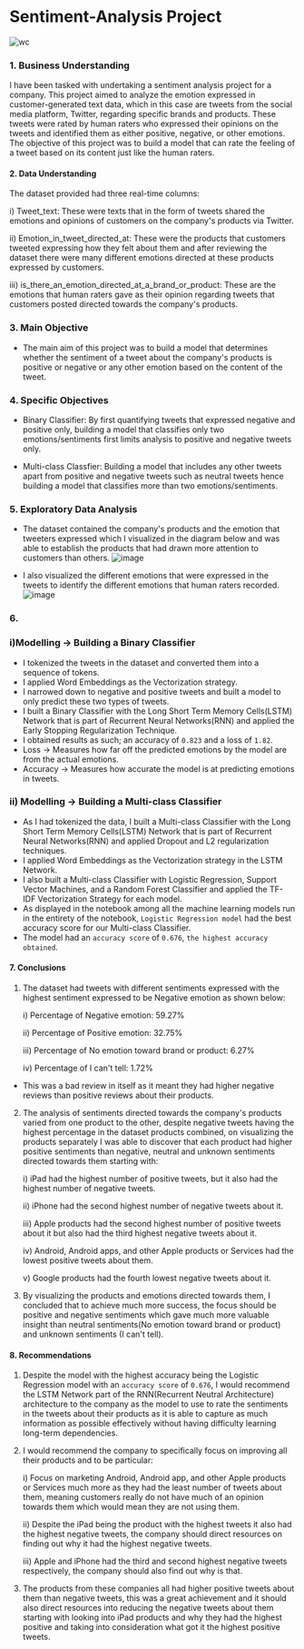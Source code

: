 # Sentiment-Analysis Project
![wc](https://github.com/valarythairu/Sentiment-Analysis/assets/132980723/25aab412-d53c-445f-944c-90324ff54187)

### 1. Business Understanding
I have been tasked with undertaking a sentiment analysis project for a company. This project aimed to analyze the emotion expressed in customer-generated text data, which in this case are tweets from the social media platform, Twitter, regarding specific brands and products. These tweets were rated by human raters who expressed their opinions on the tweets and identified them as either positive, negative, or other emotions. The objective of this project was to build a model that can rate the feeling of a tweet based on its content just like the human raters.

#### 2. Data Understanding
The dataset provided had three real-time columns:

i) Tweet_text: These were texts that in the form of tweets shared the emotions and opinions of customers on the company's products via Twitter.

ii) Emotion_in_tweet_directed_at: These were the products that customers tweeted expressing how they felt about them and after reviewing the dataset there were many different emotions directed at these products expressed by customers.

iii) is_there_an_emotion_directed_at_a_brand_or_product: These are the emotions that human raters gave as their opinion regarding tweets that customers posted directed towards the company's products.

### 3. Main Objective
- The main aim of this project was to build a model that determines whether the sentiment of a tweet about the company's products is positive or negative or any other emotion based on the content of the tweet.

### 4. Specific Objectives
- Binary Classifier: By first quantifying tweets that expressed negative and positive only, building a model that classifies only two emotions/sentiments first limits analysis to positive and negative tweets only.

- Multi-class Classfier: Building a model that includes any other tweets apart from positive and negative tweets such as neutral tweets hence building a model that classifies more than two emotions/sentiments.

### 5. Exploratory Data Analysis
- The dataset contained the company's products and the emotion that tweeters expressed which I visualized in the diagram below and was able to establish the products that had drawn more attention to customers than others.
  ![image](https://github.com/valarythairu/Sentiment-Analysis/assets/132980723/ffc13506-4b43-41be-8b8d-7485b38539f7)

- I also visualized the different emotions that were expressed in the tweets to identify the different emotions that human raters recorded.
  ![image](https://github.com/valarythairu/Sentiment-Analysis/assets/132980723/832a26f4-eb8e-4bfa-bcf8-f6761e850461)

### 6.
### i)Modelling -> Building a Binary Classifier
- I tokenized the tweets in the dataset and converted them into a sequence of tokens.
- I applied Word Embeddings as the Vectorization strategy.
- I narrowed down to negative and positive tweets and built a model to only predict these two types of tweets.
- I built a Binary Classifier with the Long Short Term Memory Cells(LSTM) Network that is part of Recurrent Neural Networks(RNN) and applied the Early Stopping Regularization Technique.
- I obtained results as such; an accuracy of `0.823` and a loss of `1.82`.
- Loss -> Measures how far off the predicted emotions by the model are from the actual emotions.
- Accuracy -> Measures how accurate the model is at predicting emotions in tweets.

### ii) Modelling -> Building a Multi-class Classifier
- As I had tokenized the data, I built a Multi-class Classifier with the Long Short Term Memory Cells(LSTM) Network that is part of Recurrent Neural Networks(RNN) and applied Dropout and L2 regularization techniques.
-  I applied Word Embeddings as the Vectorization strategy in the LSTM Network.
- I also built a Multi-class Classifier with Logistic Regression, Support Vector Machines, and a Random Forest Classifier and applied the TF-IDF Vectorization Strategy for each model.
- As displayed in the notebook among all the machine learning models run in the entirety of the notebook, `Logistic Regression model` had the best accuracy score for our Multi-class Classifier.
- The model had an `accuracy score` of `0.676`, `the highest accuracy obtained`.

####  7. Conclusions
1. The dataset had tweets with different sentiments expressed with the highest sentiment expressed to be Negative emotion as shown below:

    i) Percentage of Negative emotion: 59.27%

    ii) Percentage of Positive emotion: 32.75%

    iii) Percentage of No emotion toward brand or product: 6.27%

    iv) Percentage of I can't tell: 1.72%

- This was a bad review in itself as it meant they had higher negative reviews than positive reviews about their products.


2. The analysis of sentiments directed towards the company's products varied from one product to the other, despite negative tweets having the highest percentage in the dataset products combined, on visualizing the products separately I was able to discover that each product had higher positive sentiments than negative, neutral and unknown sentiments directed towards them starting with:

    i)  iPad had the highest number of positive tweets, but it also had the highest number of negative tweets.

    ii) iPhone had the second highest number of negative tweets about it.

    iii) Apple products had the second highest number of positive tweets about it but also had the third highest negative tweets about it.


    iv) Android, Android apps, and other Apple products or Services had the lowest positive tweets about them.

    v) Google products had the fourth lowest negative tweets about it.

3. By visualizing the products and emotions directed towards them, I concluded that to achieve much more success, the focus should be positive and negative sentiments which gave much more valuable insight than neutral sentiments(No emotion toward brand or product) and unknown sentiments (I can't tell).

#### 8. Recommendations

1. Despite the model with the highest accuracy being the Logistic Regression model with an `accuracy score` of `0.676`, I would recommend the LSTM Network part of the RNN(Recurrent Neutral Architecture) architecture to the company as the model to use to rate the sentiments in the tweets about their products as it is able to capture as much information as possible effectively without having difficulty learning long-term dependencies. 

2. I would recommend the company to specifically focus on improving all their products and to be particular:

    i) Focus on marketing Android, Android app, and other Apple products or Services much more as they had the least number of tweets about them, meaning customers really do not have much of an opinion towards them which would mean they are not using them.

    ii) Despite the iPad being the product with the highest tweets it also had the highest negative tweets, the company should direct resources on finding out why it had the highest negative tweets.
    
    iii) Apple and iPhone had the third and second highest negative tweets respectively, the company should also find out why is that.

3. The products from these companies all had higher positive tweets about them than negative tweets, this was a great achievement and it should also direct resources into reducing the negative tweets about them starting with looking into iPad products and why they had the highest positive and taking into consideration what got it the highest positive tweets.




  
